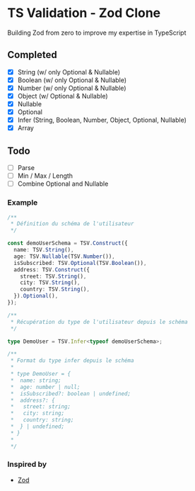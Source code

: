 # TS Validation - Zod Clone

Building Zod from zero to improve my expertise in TypeScript

## Completed

- [x] String (w/ only Optional & Nullable)
- [x] Boolean (w/ only Optional & Nullable)
- [x] Number (w/ only Optional & Nullable)
- [x] Object (w/ Optional & Nullable)
- [x] Nullable
- [x] Optional
- [x] Infer (String, Boolean, Number, Object, Optional, Nullable)
- [x] Array

## Todo
- [ ] Parse
- [ ] Min / Max / Length
- [ ] Combine Optional and Nullable

### Example

```ts
/**
 * Définition du schéma de l'utilisateur
 */

const demoUserSchema = TSV.Construct({
  name: TSV.String(),
  age: TSV.Nullable(TSV.Number()),
  isSubscribed: TSV.Optional(TSV.Boolean()),
  address: TSV.Construct({
    street: TSV.String(),
    city: TSV.String(),
    country: TSV.String(),
  }).Optional(),
});

/**
 * Récupération du type de l'utilisateur depuis le schéma
 */

type DemoUser = TSV.Infer<typeof demoUserSchema>;

/**
 * Format du type infer depuis le schéma
 *
 * type DemoUser = {
 *  name: string;
 *  age: number | null;
 *  isSubscribed?: boolean | undefined;
 *  address?: {
 *   street: string;
 *   city: string;
 *   country: string;
 *  } | undefined;
 * }
 *
 */
```

### Inspired by

- [Zod](https://zod.dev/)
